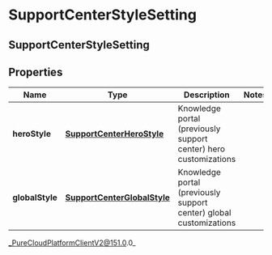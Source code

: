 # SupportCenterStyleSetting

## SupportCenterStyleSetting

## Properties

|Name | Type | Description | Notes|
|------------ | ------------- | ------------- | -------------|
| **heroStyle** | [**SupportCenterHeroStyle**](SupportCenterHeroStyle) | Knowledge portal (previously support center) hero customizations | |
| **globalStyle** | [**SupportCenterGlobalStyle**](SupportCenterGlobalStyle) | Knowledge portal (previously support center) global customizations | |



_PureCloudPlatformClientV2@151.0.0_
